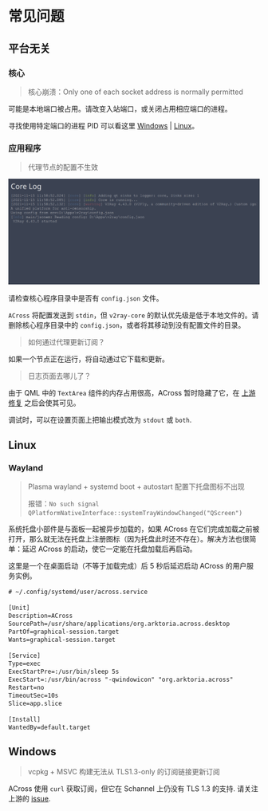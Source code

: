 # 常见问题

## 平台无关

### 核心

> 核心崩溃：Only one of each socket address is normally permitted

可能是本地端口被占用。请改变入站端口，或关闭占用相应端口的进程。

寻找使用特定端口的进程 PID 可以看这里 [Windows](https://stackoverflow.com/questions/48198/how-can-you-find-out-which-process-is-listening-on-a-tcp-or-udp-port-on-windows) | [Linux](https://unix.stackexchange.com/questions/106561/finding-the-pid-of-the-process-using-a-specific-port)。

### 应用程序

> 代理节点的配置不生效

![config.json](/FAQ/use_local_config.png)

请检查核心程序目录中是否有 `config.json` 文件。

`ACross` 将配置发送到 `stdin`，但 `v2ray-core` 的默认优先级是低于本地文件的。请删除核心程序目录中的 `config.json`，或者将其移动到没有配置文件的目录。

> 如何通过代理更新订阅？

如果一个节点正在运行，将自动通过它下载和更新。

> 日志页面去哪儿了？

由于 QML 中的 `TextArea` 组件的内存占用很高，ACross 暂时隐藏了它，在 [上游修复](https://codereview.qt-project.org/c/qt/qtdeclarative/+/379095/6) 之后会使其可见。

调试时，可以在设置页面上把输出模式改为 `stdout` 或 `both`.

## Linux

### Wayland

> Plasma wayland + systemd boot + autostart 配置下托盘图标不出现
>
> 报错：`No such signal QPlatformNativeInterface::systemTrayWindowChanged("QScreen")`

系统托盘小部件是与面板一起被异步加载的，如果 ACross 在它们完成加载之前被打开，那么就无法在托盘上注册图标（因为托盘此时还不存在）。解决方法也很简单：延迟 ACross 的启动，使它一定能在托盘加载后再启动。

这里是一个在桌面启动（不等于加载完成）后 5 秒后延迟启动 ACross 的用户服务实例。

```systemd
# ~/.config/systemd/user/across.service

[Unit]
Description=ACross
SourcePath=/usr/share/applications/org.arktoria.across.desktop
PartOf=graphical-session.target
Wants=graphical-session.target

[Service]
Type=exec
ExecStartPre=:/usr/bin/sleep 5s
ExecStart=:/usr/bin/across "-qwindowicon" "org.arktoria.across"
Restart=no
TimeoutSec=10s
Slice=app.slice

[Install]
WantedBy=default.target
```

## Windows

> vcpkg + MSVC 构建无法从 TLS1.3-only 的订阅链接更新订阅

ACross 使用 `curl` 获取订阅，但它在 Schannel 上仍没有 TLS 1.3 的支持. 请关注上游的 [issue](https://github.com/curl/curl/pull/7784).
